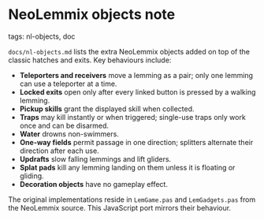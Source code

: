 # NeoLemmix objects note

tags: nl-objects, doc

`docs/nl-objects.md` lists the extra NeoLemmix objects added on top of the classic hatches and exits.  Key behaviours include:

* **Teleporters and receivers** move a lemming as a pair; only one lemming can use a teleporter at a time.
* **Locked exits** open only after every linked button is pressed by a walking lemming.
* **Pickup skills** grant the displayed skill when collected.
* **Traps** may kill instantly or when triggered; single-use traps only work once and can be disarmed.
* **Water** drowns non-swimmers.
* **One-way fields** permit passage in one direction; splitters alternate their direction after each use.
* **Updrafts** slow falling lemmings and lift gliders.
* **Splat pads** kill any lemming landing on them unless it is floating or gliding.
* **Decoration objects** have no gameplay effect.

The original implementations reside in `LemGame.pas` and `LemGadgets.pas` from the NeoLemmix source.  This JavaScript port mirrors their behaviour.
 